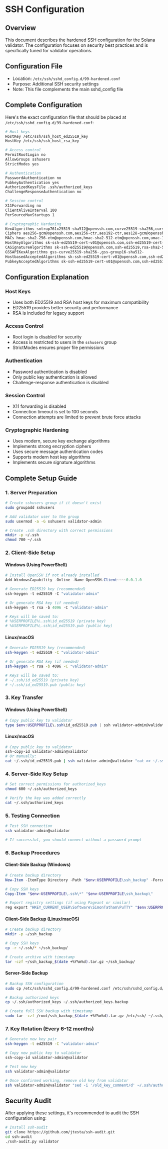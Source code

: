 # SSH Configuration

## Overview
This document describes the hardened SSH configuration for the Solana validator. The configuration focuses on security best practices and is specifically tuned for validator operations.

## Configuration File
- Location: `/etc/ssh/sshd_config.d/99-hardened.conf`
- Purpose: Additional SSH security settings
- Note: This file complements the main sshd_config file

## Complete Configuration
Here's the exact configuration file that should be placed at `/etc/ssh/sshd_config.d/99-hardened.conf`:

```bash
# Host keys
HostKey /etc/ssh/ssh_host_ed25519_key
HostKey /etc/ssh/ssh_host_rsa_key

# Access control
PermitRootLogin no
AllowGroups sshusers
StrictModes yes

# Authentication
PasswordAuthentication no
PubkeyAuthentication yes
AuthorizedKeysFile .ssh/authorized_keys
ChallengeResponseAuthentication no

# Session control
X11Forwarding no
ClientAliveInterval 100
PerSourceMaxStartups 1

# Cryptographic Hardening
KexAlgorithms sntrup761x25519-sha512@openssh.com,curve25519-sha256,curve25519-sha256@libssh.org,gss-curve25519-sha256-,diffie-hellman-group16-sha512,gss-group16-sha512-,diffie-hellman-group18-sha512,diffie-hellman-group-exchange-sha256
Ciphers aes256-gcm@openssh.com,aes256-ctr,aes192-ctr,aes128-gcm@openssh.com,aes128-ctr
MACs hmac-sha2-256-etm@openssh.com,hmac-sha2-512-etm@openssh.com,umac-128-etm@openssh.com
HostKeyAlgorithms sk-ssh-ed25519-cert-v01@openssh.com,ssh-ed25519-cert-v01@openssh.com,rsa-sha2-512-cert-v01@openssh.com,rsa-sha2-256-cert-v01@openssh.com,sk-ssh-ed25519@openssh.com,ssh-ed25519,rsa-sha2-512,rsa-sha2-256
CASignatureAlgorithms sk-ssh-ed25519@openssh.com,ssh-ed25519,rsa-sha2-512,rsa-sha2-256
GSSAPIKexAlgorithms gss-curve25519-sha256-,gss-group16-sha512-
HostbasedAcceptedAlgorithms sk-ssh-ed25519-cert-v01@openssh.com,ssh-ed25519-cert-v01@openssh.com,sk-ssh-ed25519@openssh.com,ssh-ed25519,rsa-sha2-512-cert-v01@openssh.com,rsa-sha2-512,rsa-sha2-256-cert-v01@openssh.com,rsa-sha2-256
PubkeyAcceptedAlgorithms sk-ssh-ed25519-cert-v01@openssh.com,ssh-ed25519-cert-v01@openssh.com,sk-ssh-ed25519@openssh.com,ssh-ed25519,rsa-sha2-512-cert-v01@openssh.com,rsa-sha2-512,rsa-sha2-256-cert-v01@openssh.com,rsa-sha2-256
```

## Configuration Explanation

### Host Keys
- Uses both ED25519 and RSA host keys for maximum compatibility
- ED25519 provides better security and performance
- RSA is included for legacy support

### Access Control
- Root login is disabled for security
- Access is restricted to users in the `sshusers` group
- StrictModes ensures proper file permissions

### Authentication
- Password authentication is disabled
- Only public key authentication is allowed
- Challenge-response authentication is disabled

### Session Control
- X11 forwarding is disabled
- Connection timeout is set to 100 seconds
- Connection attempts are limited to prevent brute force attacks

### Cryptographic Hardening
- Uses modern, secure key exchange algorithms
- Implements strong encryption ciphers
- Uses secure message authentication codes
- Supports modern host key algorithms
- Implements secure signature algorithms

## Complete Setup Guide

### 1. Server Preparation
```bash
# Create sshusers group if it doesn't exist
sudo groupadd sshusers

# Add validator user to the group
sudo usermod -a -G sshusers validator-admin

# Create .ssh directory with correct permissions
mkdir -p ~/.ssh
chmod 700 ~/.ssh
```

### 2. Client-Side Setup

#### Windows (Using PowerShell)
```powershell
# Install OpenSSH if not already installed
Add-WindowsCapability -Online -Name OpenSSH.Client~~~~0.0.1.0

# Generate ED25519 key (recommended)
ssh-keygen -t ed25519 -C "validator-admin"

# Or generate RSA key (if needed)
ssh-keygen -t rsa -b 4096 -C "validator-admin"

# Keys will be saved to:
# %USERPROFILE%\.ssh\id_ed25519 (private key)
# %USERPROFILE%\.ssh\id_ed25519.pub (public key)
```

#### Linux/macOS
```bash
# Generate ED25519 key (recommended)
ssh-keygen -t ed25519 -C "validator-admin"

# Or generate RSA key (if needed)
ssh-keygen -t rsa -b 4096 -C "validator-admin"

# Keys will be saved to:
# ~/.ssh/id_ed25519 (private key)
# ~/.ssh/id_ed25519.pub (public key)
```

### 3. Key Transfer

#### Windows (Using PowerShell)
```powershell
# Copy public key to validator
type $env:USERPROFILE\.ssh\id_ed25519.pub | ssh validator-admin@validator "cat >> ~/.ssh/authorized_keys"
```

#### Linux/macOS
```bash
# Copy public key to validator
ssh-copy-id validator-admin@validator
# Or manually:
cat ~/.ssh/id_ed25519.pub | ssh validator-admin@validator "cat >> ~/.ssh/authorized_keys"
```

### 4. Server-Side Key Setup
```bash
# Set correct permissions for authorized_keys
chmod 600 ~/.ssh/authorized_keys

# Verify the key was added correctly
cat ~/.ssh/authorized_keys
```

### 5. Testing Connection
```bash
# Test SSH connection
ssh validator-admin@validator

# If successful, you should connect without a password prompt
```

### 6. Backup Procedures

#### Client-Side Backup (Windows)
```powershell
# Create backup directory
New-Item -ItemType Directory -Path "$env:USERPROFILE\ssh_backup" -Force

# Copy SSH keys
Copy-Item "$env:USERPROFILE\.ssh\*" "$env:USERPROFILE\ssh_backup\"

# Export registry settings (if using Pageant or similar)
reg export "HKEY_CURRENT_USER\Software\SimonTatham\PuTTY" "$env:USERPROFILE\ssh_backup\putty_settings.reg"
```

#### Client-Side Backup (Linux/macOS)
```bash
# Create backup directory
mkdir -p ~/ssh_backup

# Copy SSH keys
cp -r ~/.ssh/* ~/ssh_backup/

# Create archive with timestamp
tar -czf ~/ssh_backup_$(date +%Y%m%d).tar.gz ~/ssh_backup/
```

#### Server-Side Backup
```bash
# Backup SSH configuration
sudo cp /etc/ssh/sshd_config.d/99-hardened.conf /etc/ssh/sshd_config.d/99-hardened.conf.backup

# Backup authorized keys
cp ~/.ssh/authorized_keys ~/.ssh/authorized_keys.backup

# Create full SSH backup with timestamp
sudo tar -czf /root/ssh_backup_$(date +%Y%m%d).tar.gz /etc/ssh/ ~/.ssh/
```

### 7. Key Rotation (Every 6-12 months)
```bash
# Generate new key pair
ssh-keygen -t ed25519 -C "validator-admin"

# Copy new public key to validator
ssh-copy-id validator-admin@validator

# Test new key
ssh validator-admin@validator

# Once confirmed working, remove old key from validator
ssh validator-admin@validator "sed -i '/old_key_comment/d' ~/.ssh/authorized_keys"
```

## Security Audit
After applying these settings, it's recommended to audit the SSH configuration using:
```bash
# Install ssh-audit
git clone https://github.com/jtesta/ssh-audit.git
cd ssh-audit
./ssh-audit.py validator
```
